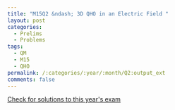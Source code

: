 ```yaml
---
title: "M15Q2 &ndash; 3D QHO in an Electric Field "
layout: post
categories:
  - Prelims
  - Problems
tags:
  - QM
  - M15
  - QHO
permalink: /:categories/:year/:month/Q2:output_ext
comments: false
---
```

<object data="2015M2Q.pdf" type="application/pdf" width="100%" height="500"></object>
<div class="message"><a href='https://princetonprelim.com/prelim/35/'>Check for solutions to this year's exam</a></div>
